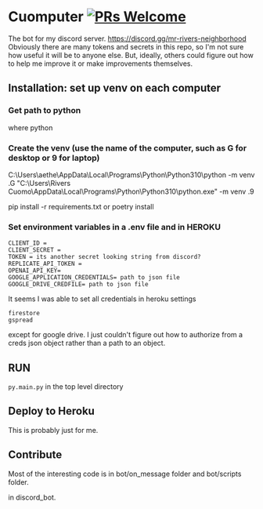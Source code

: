 # Cuomputer [![PRs Welcome](https://img.shields.io/badge/PRs-welcome-brightgreen.svg?style=flat-square)](https://makeapullrequest.com)
The bot for my discord server.
https://discord.gg/mr-rivers-neighborhood
Obviously there are many tokens and secrets in this repo, so I'm not sure how useful it will be to anyone else. But, ideally, others could figure out how to help me improve it or make improvements themselves.

## Installation: set up venv on each computer
### Get path to python
where python

### Create the venv (use the name of the computer, such as G for desktop or 9 for laptop)
C:\Users\aethe\AppData\Local\Programs\Python\Python310\python -m venv .G
"C:\Users\Rivers Cuomo\AppData\Local\Programs\Python\Python310\python.exe" -m venv .9

pip install -r requirements.txt
or poetry install

### Set environment variables in a .env file and in HEROKU
```
CLIENT_ID = 
CLIENT_SECRET = 
TOKEN = its another secret looking string from discord?
REPLICATE_API_TOKEN = 
OPENAI_API_KEY= 
GOOGLE_APPLICATION_CREDENTIALS= path to json file
GOOGLE_DRIVE_CREDFILE= path to json file
```

It seems I was able to set all credentials in heroku settings
```
firestore
gspread
```
except for google drive. I just couldn't figure out how to authorize from a creds json object rather than a path to an object.

## RUN
`py.main.py` in the top level directory

## Deploy to Heroku
This is probably just for me.

## Contribute
Most of the interesting code is in bot/on_message folder and bot/scripts folder.

in discord_bot. 
